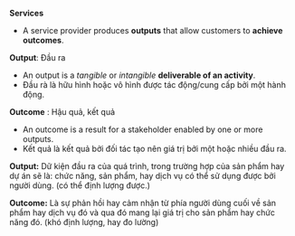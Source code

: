 **Services**
- A service provider produces **outputs** that allow customers to **achieve outcomes**.

**Output**: Đầu ra
- An output is a *tangible* or *intangible* **deliverable of an activity**.
- Đầu rà là hữu hình hoặc vô hình được tác động/cung cấp bởi một hành động.

**Outcome** : Hậu quả, kết quả
- An outcome is a result for a stakeholder enabled by one or more outputs.
- Kết quả là kết quả bởi đối tác tạo nên giá trị bởi một hoặc nhiều đầu ra.

**Output:** Dữ kiện đầu ra của quá trình, trong trường hợp của sản phẩm hay dự án sẽ là: chức năng, sản phẩm, hay dịch vụ có thể sử dụng được bởi người dùng. (có thể định lượng được.)  

**Outcome:** Là sự phản hồi hay cảm nhận từ phía người dùng cuối về sản phẩm hay dịch vụ đó và qua đó mang lại giá trị cho sản phẩm hay chức năng đó. (khó định lượng, hay đo lường)